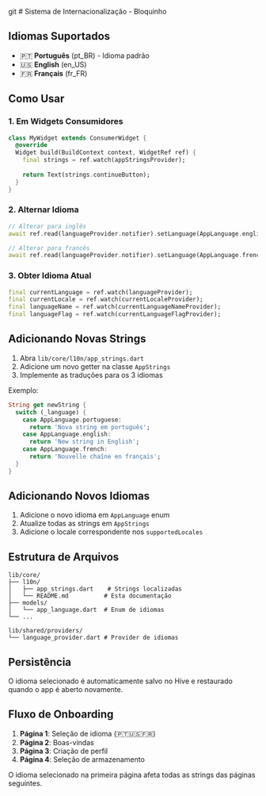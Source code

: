 git # Sistema de Internacionalização - Bloquinho

## Idiomas Suportados

- 🇵🇹 **Português** (pt_BR) - Idioma padrão
- 🇺🇸 **English** (en_US)  
- 🇫🇷 **Français** (fr_FR)

## Como Usar

### 1. Em Widgets Consumidores

```dart
class MyWidget extends ConsumerWidget {
  @override
  Widget build(BuildContext context, WidgetRef ref) {
    final strings = ref.watch(appStringsProvider);
    
    return Text(strings.continueButton);
  }
}
```

### 2. Alternar Idioma

```dart
// Alterar para inglês
await ref.read(languageProvider.notifier).setLanguage(AppLanguage.english);

// Alterar para francês  
await ref.read(languageProvider.notifier).setLanguage(AppLanguage.french);
```

### 3. Obter Idioma Atual

```dart
final currentLanguage = ref.watch(languageProvider);
final currentLocale = ref.watch(currentLocaleProvider);
final languageName = ref.watch(currentLanguageNameProvider);
final languageFlag = ref.watch(currentLanguageFlagProvider);
```

## Adicionando Novas Strings

1. Abra `lib/core/l10n/app_strings.dart`
2. Adicione um novo getter na classe `AppStrings`
3. Implemente as traduções para os 3 idiomas

Exemplo:
```dart
String get newString {
  switch (_language) {
    case AppLanguage.portuguese:
      return 'Nova string em português';
    case AppLanguage.english:
      return 'New string in English';
    case AppLanguage.french:
      return 'Nouvelle chaîne en français';
  }
}
```

## Adicionando Novos Idiomas

1. Adicione o novo idioma em `AppLanguage` enum
2. Atualize todas as strings em `AppStrings`
3. Adicione o locale correspondente nos `supportedLocales`

## Estrutura de Arquivos

```
lib/core/
├── l10n/
│   ├── app_strings.dart    # Strings localizadas
│   └── README.md          # Esta documentação
├── models/
│   └── app_language.dart  # Enum de idiomas
└── ...

lib/shared/providers/
└── language_provider.dart # Provider de idiomas
```

## Persistência

O idioma selecionado é automaticamente salvo no Hive e restaurado quando o app é aberto novamente.

## Fluxo de Onboarding

1. **Página 1**: Seleção de idioma (🇵🇹🇺🇸🇫🇷)
2. **Página 2**: Boas-vindas
3. **Página 3**: Criação de perfil  
4. **Página 4**: Seleção de armazenamento

O idioma selecionado na primeira página afeta todas as strings das páginas seguintes. 